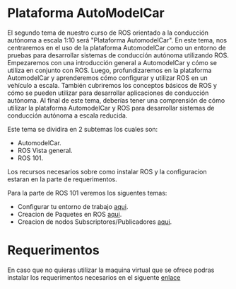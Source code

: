 # Plataforma AutoModelCar
El segundo tema de nuestro curso de ROS orientado a la conducción autónoma a escala 1:10 será "Plataforma AutomodelCar". En este tema, nos centraremos en el uso de la plataforma AutomodelCar como un entorno de pruebas para desarrollar sistemas de conducción autónoma utilizando ROS. Empezaremos con una introducción general a AutomodelCar y cómo se utiliza en conjunto con ROS. Luego, profundizaremos en la plataforma AutomodelCar y aprenderemos cómo configurar y utilizar ROS en un vehículo a escala. También cubriremos los conceptos básicos de ROS y cómo se pueden utilizar para desarrollar aplicaciones de conducción autónoma. Al final de este tema, deberías tener una comprensión de cómo utilizar la plataforma AutomodelCar y ROS para desarrollar sistemas de conducción autónoma a escala reducida.

Este tema se dividira en 2 subtemas los cuales son:
 - AutomodelCar.
 - ROS  Vista general.
 - ROS 101.

Los recursos necesarios sobre como instalar ROS y la configuracion estaran en la parte de requerimentos.

Para la parte de ROS 101 veremos los siguentes temas:
 - Configurar tu entorno de trabajo [aqui](https://github.com/jsaldivar1937/EIR-2022-2023-UAZ/blob/main/Introduccion/Ros%20For%20Beginners.ipynb).
 - Creacion de Paquetes en ROS [aqui](https://github.com/jsaldivar1937/EIR-2022-2023-UAZ/blob/main/Introduccion/Ros%20For%20Beginners.ipynb).
 - Creacion de nodos Subscriptores/Publicadores [aqui](https://github.com/jsaldivar1937/EIR-2022-2023-UAZ/blob/main/Introduccion/publicador.py).

# Requerimentos
En caso que no quieras utilizar la maquina virtual que se ofrece podras instalar los requerimentos necesarios en el siguente [enlace](https://github.com/jsaldivar1937/EIR-2022-2023-UAZ/blob/main/Requerimentos/README.md)
